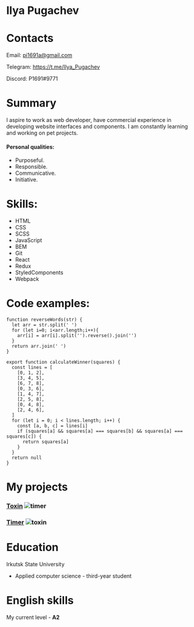 # Ilya Pugachev

# Contacts
Email: pi1691a@gmail.com

Telegram: https://t.me/Ilya_Pugachev

Discord: P1691#9771
# Summary
I aspire to work as web developer, have commercial experience in developing website interfaces and components. I am constantly learning and working on pet projects.


#### Personal qualities:
* Purposeful.
* Responsible.
* Communicative.
* Initiative.
# Skills:
* HTML
* CSS
* SCSS
* JavaScript
* BEM
* Git
* React
* Redux
* StyledComponents
* Webpack
# Code examples:
```
function reverseWords(str) { 
  let arr = str.split(' ')
  for (let i=0; i<arr.length;i++){
    arr[i] = arr[i].split('').reverse().join('')
  }
  return arr.join(' ')
}
```

```
export function calculateWinner(squares) {
  const lines = [
    [0, 1, 2],
    [3, 4, 5],
    [6, 7, 8],
    [0, 3, 6],
    [1, 4, 7],
    [2, 5, 8],
    [0, 4, 8],
    [2, 4, 6],
  ]
  for (let i = 0; i < lines.length; i++) {
    const [a, b, c] = lines[i]
    if (squares[a] && squares[a] === squares[b] && squares[a] === squares[c]) {
      return squares[a]
    }
  }
  return null
}
```
# My projects
### [Toxin](https://github.com/IPugachev/study-project-toxin) ![timer](https://sun9-64.userapi.com/impg/Kbr_flDIhTXEbLB2tQRGo2bXXxsWP2y_LzLFrg/KleiWZpCWKI.jpg?size=1280x654&quality=95&sign=621445554423121d6d94028525e813ff&type=album)

### [Timer](https://github.com/IPugachev/timer) ![toxin](https://sun9-54.userapi.com/impg/JpQqxg_ACRqGFoliYIteJyNDqaBw50puGnfmbg/NiO6YGyd8Ms.jpg?size=1280x646&quality=95&sign=d3bbc170d86fcf065d846fb54a274f7c&type=album)
# Education
Irkutsk State University
* Applied computer science - third-year student
# English skills
My current level - **A2**
